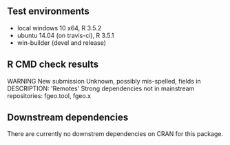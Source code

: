 ## Test environments

* local windows 10 x64, R 3.5.2
* ubuntu 14.04 (on travis-ci), R 3.5.1
* win-builder (devel and release)

## R CMD check results

WARNING
New submission
Unknown, possibly mis-spelled, fields in DESCRIPTION:
  'Remotes'
Strong dependencies not in mainstream repositories:
  fgeo.tool, fgeo.x

## Downstream dependencies

There are currently no downstrem dependencies on CRAN for this package.
